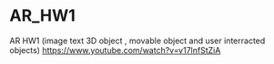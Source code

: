 # AR_HW1
AR HW1 (image text 3D object , movable object and user interracted objects)
https://www.youtube.com/watch?v=v17lnfStZiA
